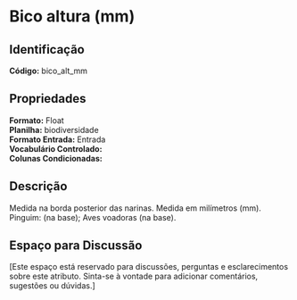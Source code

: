 # Bico altura (mm)

## Identificação
**Código:** bico_alt_mm

## Propriedades
**Formato:** Float  
**Planilha:** biodiversidade  
**Formato Entrada:** Entrada  
**Vocabulário Controlado:**   
**Colunas Condicionadas:**   

## Descrição
Medida na borda posterior das narinas. Medida em milímetros (mm). Pinguim: (na base); Aves voadoras (na base).

## Espaço para Discussão
[Este espaço está reservado para discussões, perguntas e esclarecimentos sobre este atributo. Sinta-se à vontade para adicionar comentários, sugestões ou dúvidas.]
